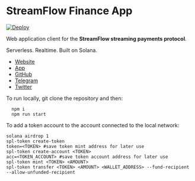 # StreamFlow Finance App
[![Deploy](https://github.com/StreamFlow-Finance/streamflow-app/actions/workflows/gh-pages-prod.yml/badge.svg)](https://github.com/StreamFlow-Finance/streamflow-app/actions/workflows/gh-pages-prod.yml)

Web application client for the **StreamFlow streaming payments protocol**.

Serverless. Realtime. Built on Solana.

- [Website](https://streamflow.finance)
- [App](https://app.streamflow.finance)
- [GitHub](https://github.com/streamflow-finance)
- [Telegram](https://t.me/streamflow_fi)
- [Twitter](https://twitter.com/streamflow_fi)

To run locally, git clone the repository and then:
```
  npm i
  npm run start
```
To add a token account to the account connected to the local network:
```
solana airdrop 1
spl-token create-token
token=<TOKEN> #save token mint address for later use
spl-token create-account <TOKEN>
acc=<TOKEN_ACCOUNT> #save token account address for later use
spl-token mint <TOKEN> <AMOUNT>
spl-token transfer <TOKEN> <AMOUNT> <WALLET_ADDRESS> --fund-recipient --allow-unfunded-recipient
```